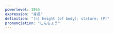 ```yaml
---
powerlevel: 1965
expression: "身長"
definition: "(n) height (of body); stature; (P)"
pronunciation: "しんちょう"
---
```

